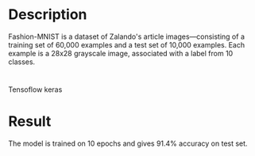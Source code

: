 # Description
Fashion-MNIST is a dataset of Zalando's article images—consisting of a training set of 60,000 examples and a test set of 10,000 examples. Each example is a 28x28 grayscale image, associated with a label from 10 classes. 
# 
Tensoflow 
keras

# Result
The model is trained on 10 epochs and gives 91.4% accuracy on test set.
